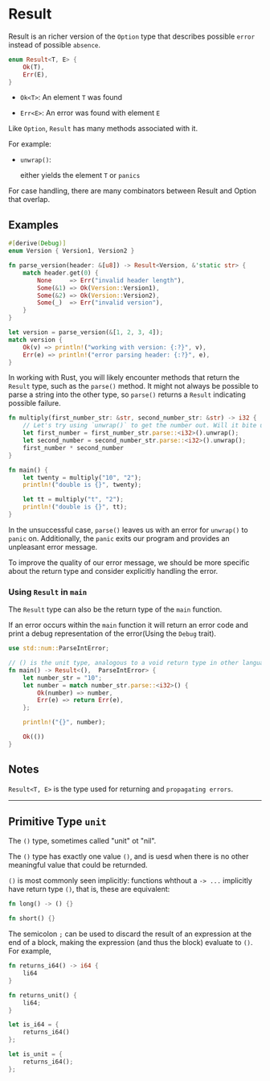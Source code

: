 # Result

Result is an richer version of the `Option` type that describes possible `error` instead of possible `absence`.


```rust
enum Result<T, E> {
    Ok(T),
    Err(E),
}
```

- `Ok<T>`: An element `T` was found

- `Err<E>`: An error was found with element `E`

Like `Option`, `Result` has many methods associated with it.

For example:

- `unwrap()`:

    either yields the element `T` or `panics`

For case handling, there are many combinators between Result and Option that overlap.

## Examples

```rust
#[derive(Debug)]
enum Version { Version1, Version2 }

fn parse_version(header: &[u8]) -> Result<Version, &'static str> {
    match header.get(0) {
        None     => Err("invalid header length"),
        Some(&1) => Ok(Version::Version1),
        Some(&2) => Ok(Version::Version2),
        Some(_)  => Err("invalid version"), 
    }
}

let version = parse_version(&[1, 2, 3, 4]);
match version {
    Ok(v) => println!("working with version: {:?}", v),
    Err(e) => println!("error parsing header: {:?}", e),
}
```

In working with Rust, you will likely encounter methods that return the `Result` type, such as the `parse()` method. It might not always be possible to parse a string into the other type, so `parse()` returns a `Result` indicating possible failure.

```rust
fn multiply(first_number_str: &str, second_number_str: &str) -> i32 {
    // Let's try using `unwrap()` to get the number out. Will it bite us?
    let first_number = first_number_str.parse::<i32>().unwrap();
    let second_number = second_number_str.parse::<i32>().unwrap();
    first_number * second_number
}

fn main() {
    let twenty = multiply("10", "2");
    println!("double is {}", twenty);

    let tt = multiply("t", "2");
    println!("double is {}", tt);
}
```

In the unsuccessful case, `parse()` leaves us with an error for `unwrap()` to `panic` on. Additionally, the `panic` exits our program and provides an unpleasant error message.

To improve the quality of our error message, we should be more specific about the return type and consider explicitly handling the error.

### Using `Result` in `main`

The `Result` type can also be the return type of the `main` function.

If an error occurs within the `main` function it will return an error code and print a debug representation of the error(Using the `Debug` trait).

```rust
use std::num::ParseIntError;

// () is the unit type, analogous to a void return type in other languages.
fn main() -> Result<(),  ParseIntError> {
    let number_str = "10";
    let number = match number_str.parse::<i32>() {
        Ok(number) => number,
        Err(e) => return Err(e),
    };

    println!("{}", number);

    Ok(())
}
```

## Notes

`Result<T, E>` is the type used for returning and `propagating errors`.

---

## Primitive Type `unit`

The `()` type, sometimes called "unit" ot "nil".

The `()` type has exactly one value `()`, and is uesd when there is no other meaningful value that could be returnded.

`()` is most commonly seen implicitly: functions whthout a  `-> ...` implicitly have return type `()`, that is, these are equivalent:

```rust
fn long() -> () {}

fn short() {}
```

The semicolon `;` can be used to discard the result of an expression at the end of a block, making the expression (and thus the block) evaluate to `()`. For example,

```rust
fn returns_i64() -> i64 {
    li64
}

fn returns_unit() {
    li64;
}

let is_i64 = {
    returns_i64()
};

let is_unit = {
    returns_i64();
};
```



